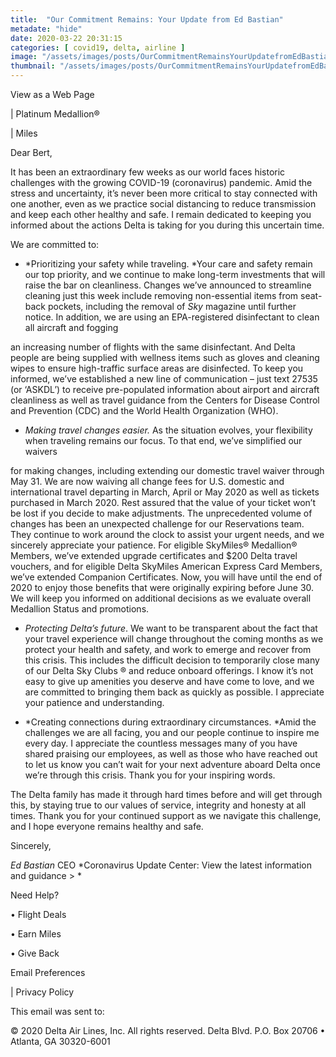 ```yaml
---
title:  "Our Commitment Remains: Your Update from Ed Bastian"
metadate: "hide"
date: 2020-03-22 20:31:15
categories: [ covid19, delta, airline ]
image: "/assets/images/posts/OurCommitmentRemainsYourUpdatefromEdBastian_full.png"
thumbnail: "/assets/images/posts/OurCommitmentRemainsYourUpdatefromEdBastian.png"
---
```

  View as a Web Page






 | Platinum Medallion®

 |   Miles






Dear Bert,

It has been an extraordinary few weeks as our world faces historic
challenges with the growing COVID-19 (coronavirus) pandemic. Amid the
stress and uncertainty, it’s never been more critical to stay connected
with one another, even as we practice social distancing to reduce
transmission and keep each other healthy and safe. I remain dedicated to
keeping you informed about the actions Delta is taking for you during this
uncertain time.

We are committed to:

   - *Prioritizing your safety while traveling. *Your care and safety
   remain our top priority, and we continue to make long-term investments that
   will raise the bar on cleanliness. Changes we’ve announced to streamline
   cleaning just this week include removing non-essential items from seat-back
   pockets, including the removal of *Sky* magazine until further notice.
   In addition, we are using an EPA-registered disinfectant to clean all
   aircraft and fogging
   
   an increasing number of flights with the same disinfectant. And Delta
   people are being supplied with wellness items such as gloves and cleaning
   wipes to ensure high-traffic surface areas are disinfected. To keep you
   informed, we’ve established a new line of communication – just text 27535
   (or ‘ASKDL’) to receive pre-populated information about airport and
   aircraft cleanliness as well as travel guidance from the Centers for
   Disease Control and Prevention (CDC) and the World Health Organization
   (WHO).


   - *Making travel changes easier.* As the situation evolves, your
   flexibility when traveling remains our focus. To that end, we’ve simplified
   our waivers
   
   for making changes, including extending our domestic travel waiver through
   May 31. We are now waiving all change fees for U.S. domestic and
   international travel departing in March, April or May 2020 as well as
   tickets purchased in March 2020. Rest assured that the value of your ticket
   won’t be lost if you decide to make adjustments. The unprecedented volume
   of changes has been an unexpected challenge for our Reservations team. They
   continue to work around the clock to assist your urgent needs, and we
   sincerely appreciate your patience. For eligible SkyMiles®
Medallion® Members,
   we’ve extended upgrade certificates and $200 Delta travel vouchers, and for
   eligible Delta SkyMiles American Express Card Members, we’ve extended
   Companion Certificates. Now, you will have until the end of 2020 to enjoy
   those benefits that were originally expiring before June 30. We will keep
   you informed on additional decisions as we evaluate overall Medallion
   Status and promotions.


   - *Protecting Delta’s future*. We want to be transparent about the fact
   that your travel experience will change throughout the coming months as we
   protect your health and safety, and work to emerge and recover from this
   crisis. This includes the difficult decision to temporarily close many of
   our Delta Sky Clubs
   ®
   and reduce onboard offerings. I know it’s not easy to give up amenities
   you deserve and have come to love, and we are committed to bringing them
   back as quickly as possible. I appreciate your patience and understanding.


   - *Creating connections during extraordinary circumstances. *Amid the
   challenges we are all facing, you and our people continue to inspire me
   every day. I appreciate the countless messages many of you have shared
   praising our employees, as well as those who have reached out to let us
   know you can’t wait for your next adventure aboard Delta once we’re through
   this crisis. Thank you for your inspiring words.

The Delta family has made it through hard times before and will get through
this, by staying true to our values of service, integrity and honesty at
all times. Thank you for your continued support as we navigate this
challenge, and I hope everyone remains healthy and safe.


Sincerely,



*Ed Bastian*
CEO
*Coronavirus Update Center:  View the latest information and guidance >
*

Need Help?

•
Flight Deals

•
Earn Miles

•
Give Back







Email Preferences

 |
Privacy Policy

This email was sent to:

© 2020 Delta Air Lines, Inc. All rights reserved.
Delta Blvd. P.O. Box 20706 • Atlanta, GA 30320-6001

